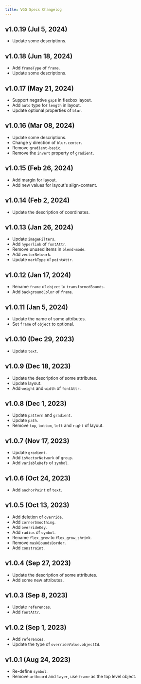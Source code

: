 ```yaml
---
title: VGG Specs Changelog
---
```


## v1.0.19 (Jul 5, 2024)

* Update some descriptions.

## v1.0.18 (Jun 18, 2024)

* Add `frameType` of `frame`.
* Update some descriptions.

## v1.0.17 (May 21, 2024)

* Support negative `gap`s in flexbox layout.
* Add `auto` type for `length` in layout.
* Update optional properties of `blur`.

## v1.0.16 (Mar 08, 2024)

* Update some descriptions.
* Change y direction of `blur.center`.
* Remove `gradient-basic`.
* Remove the `invert` property of `gradient`.

## v1.0.15 (Feb 26, 2024)

* Add margin for layout.
* Add new values for layout's align-content.

## v1.0.14 (Feb 2, 2024)

* Update the description of coordinates.

## v1.0.13 (Jan 26, 2024)

* Update `imageFilters`.
* Add `hyperlink` of `fontAttr`.
* Remove unused items in `blend-mode`.
* Add `vectorNetwork`.
* Update `markType` of `pointAttr`.

## v1.0.12 (Jan 17, 2024)

* Rename `frame` of `object` to `transformedBounds`.
* Add `backgroundColor` of `frame`.

## v1.0.11 (Jan 5, 2024)

* Update the name of some attributes.
* Set `frame` of `object` to optional.

## v1.0.10 (Dec 29, 2023)

* Update `text`.

## v1.0.9 (Dec 18, 2023)

* Update the description of some attributes.
* Update layout.
* Add `weight` and `width` of `fontAttr`.

## v1.0.8 (Dec 1, 2023)

* Update `pattern` and `gradient`.
* Update `path`.
* Remove `top`, `bottom`, `left` and `right` of layout.

## v1.0.7 (Nov 17, 2023)

* Update `gradient`.
* Add `isVectorNetwork` of `group`.
* Add `variableDefs` of `symbol`.

## v1.0.6 (Oct 24, 2023)

* Add `anchorPoint` of `text`.

## v1.0.5 (Oct 13, 2023)

* Add deletion of `override`.
* Add `cornerSmoothing`.
* Add `overrideKey`.
* Add `radius` of `symbol`.
* Rename `flex_grow` to `flex_grow_shrink`.
* Remove `maskBoundsBorder`.
* Add `constraint`.

## v1.0.4 (Sep 27, 2023)

* Update the description of some attributes.
* Add some new attributes.

## v1.0.3 (Sep 8, 2023)

* Update `references`.
* Add `fontAttr`.

## v1.0.2 (Sep 1, 2023)

* Add `references`.
* Update the type of `overrideValue.objectId`.

## v1.0.1 (Aug 24, 2023)

* Re-define `symbol`.
* Remove `artboard` and `layer`, use `frame` as the top level object.
